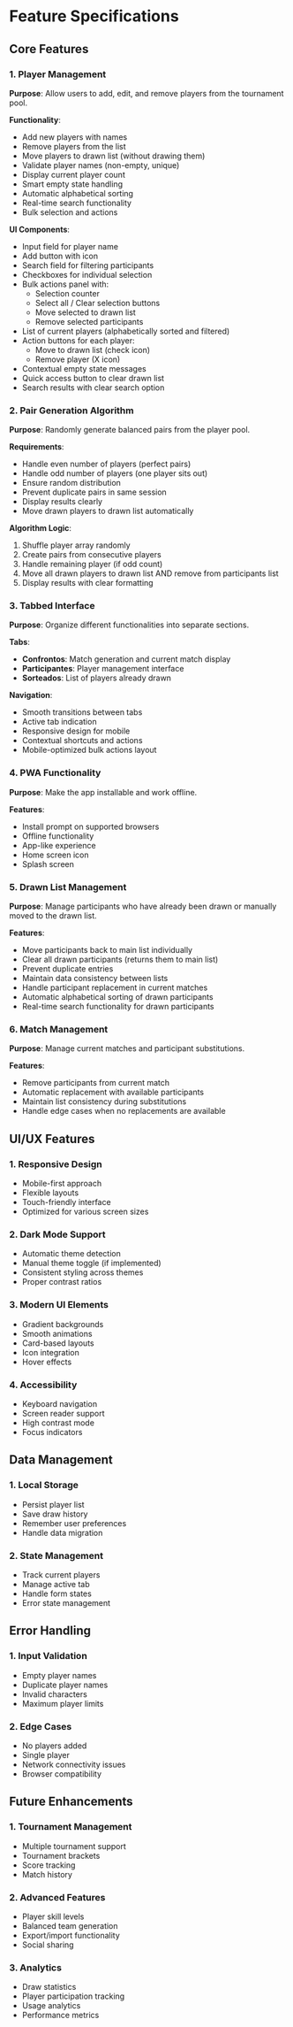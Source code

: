 # Feature Specifications

## Core Features

### 1. Player Management
**Purpose**: Allow users to add, edit, and remove players from the tournament pool.

**Functionality**:
- Add new players with names
- Remove players from the list
- Move players to drawn list (without drawing them)
- Validate player names (non-empty, unique)
- Display current player count
- Smart empty state handling
- Automatic alphabetical sorting
- Real-time search functionality
- Bulk selection and actions

**UI Components**:
- Input field for player name
- Add button with icon
- Search field for filtering participants
- Checkboxes for individual selection
- Bulk actions panel with:
  - Selection counter
  - Select all / Clear selection buttons
  - Move selected to drawn list
  - Remove selected participants
- List of current players (alphabetically sorted and filtered)
- Action buttons for each player:
  - Move to drawn list (check icon)
  - Remove player (X icon)
- Contextual empty state messages
- Quick access button to clear drawn list
- Search results with clear search option

### 2. Pair Generation Algorithm
**Purpose**: Randomly generate balanced pairs from the player pool.

**Requirements**:
- Handle even number of players (perfect pairs)
- Handle odd number of players (one player sits out)
- Ensure random distribution
- Prevent duplicate pairs in same session
- Display results clearly
- Move drawn players to drawn list automatically

**Algorithm Logic**:
1. Shuffle player array randomly
2. Create pairs from consecutive players
3. Handle remaining player (if odd count)
4. Move all drawn players to drawn list AND remove from participants list
5. Display results with clear formatting

### 3. Tabbed Interface
**Purpose**: Organize different functionalities into separate sections.

**Tabs**:
- **Confrontos**: Match generation and current match display
- **Participantes**: Player management interface
- **Sorteados**: List of players already drawn

**Navigation**:
- Smooth transitions between tabs
- Active tab indication
- Responsive design for mobile
- Contextual shortcuts and actions
- Mobile-optimized bulk actions layout

### 4. PWA Functionality
**Purpose**: Make the app installable and work offline.

**Features**:
- Install prompt on supported browsers
- Offline functionality
- App-like experience
- Home screen icon
- Splash screen

### 5. Drawn List Management
**Purpose**: Manage participants who have already been drawn or manually moved to the drawn list.

**Features**:
- Move participants back to main list individually
- Clear all drawn participants (returns them to main list)
- Prevent duplicate entries
- Maintain data consistency between lists
- Handle participant replacement in current matches
- Automatic alphabetical sorting of drawn participants
- Real-time search functionality for drawn participants

### 6. Match Management
**Purpose**: Manage current matches and participant substitutions.

**Features**:
- Remove participants from current match
- Automatic replacement with available participants
- Maintain list consistency during substitutions
- Handle edge cases when no replacements are available

## UI/UX Features

### 1. Responsive Design
- Mobile-first approach
- Flexible layouts
- Touch-friendly interface
- Optimized for various screen sizes

### 2. Dark Mode Support
- Automatic theme detection
- Manual theme toggle (if implemented)
- Consistent styling across themes
- Proper contrast ratios

### 3. Modern UI Elements
- Gradient backgrounds
- Smooth animations
- Card-based layouts
- Icon integration
- Hover effects

### 4. Accessibility
- Keyboard navigation
- Screen reader support
- High contrast mode
- Focus indicators

## Data Management

### 1. Local Storage
- Persist player list
- Save draw history
- Remember user preferences
- Handle data migration

### 2. State Management
- Track current players
- Manage active tab
- Handle form states
- Error state management

## Error Handling

### 1. Input Validation
- Empty player names
- Duplicate player names
- Invalid characters
- Maximum player limits

### 2. Edge Cases
- No players added
- Single player
- Network connectivity issues
- Browser compatibility

## Future Enhancements

### 1. Tournament Management
- Multiple tournament support
- Tournament brackets
- Score tracking
- Match history

### 2. Advanced Features
- Player skill levels
- Balanced team generation
- Export/import functionality
- Social sharing

### 3. Analytics
- Draw statistics
- Player participation tracking
- Usage analytics
- Performance metrics 